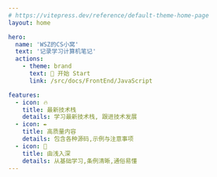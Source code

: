 ```yaml
---
# https://vitepress.dev/reference/default-theme-home-page
layout: home

hero:
  name: 'WSZ的CS小窝'
  text: '记录学习计算机笔记'
  actions:
    - theme: brand
      text: 🌊 开始 Start
      link: /src/docs/FrontEnd/JavaScript

features:
  - icon: 🔥
    title: 最新技术栈
    details: 学习最新技术栈, 跟进技术发展
  - icon: ✒️
    title: 高质量内容
    details: 包含各种源码,示例与注意事项
  - icon: 🐣
    title: 由浅入深
    details: 从基础学习,条例清晰,通俗易懂
---
```

